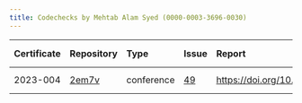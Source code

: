 ```yaml
---
title: Codechecks by Mehtab Alam Syed (0000-0003-3696-0030)
---
```



|Certificate |Repository |Type       |Issue |Report                                |Check date |
|:-------|:--------------------------------|:------------------|:---|:--------------------------|:----------|
|2023-004    |[2em7v](https://osf.io/2em7v)|conference |[49](https://github.com/codecheckers/register/issues/49)|https://doi.org/10.17605/osf.io/2em7v |2023-06-13 |
